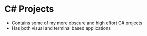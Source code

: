 # C# Projects
* Contains some of my more obscure and high effort C# projects
* Has both visual and terminal based applications
